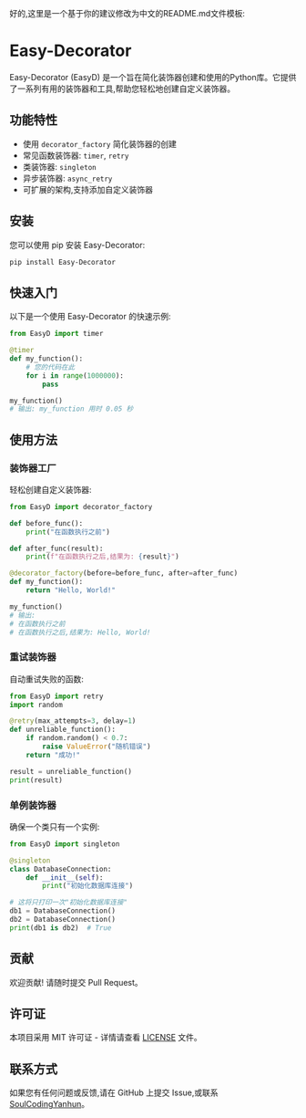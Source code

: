 好的,这里是一个基于你的建议修改为中文的README.md文件模板:

# Easy-Decorator

Easy-Decorator (EasyD) 是一个旨在简化装饰器创建和使用的Python库。它提供了一系列有用的装饰器和工具,帮助您轻松地创建自定义装饰器。

## 功能特性

- 使用 `decorator_factory` 简化装饰器的创建
- 常见函数装饰器: `timer`, `retry`
- 类装饰器: `singleton` 
- 异步装饰器: `async_retry`
- 可扩展的架构,支持添加自定义装饰器

## 安装

您可以使用 pip 安装 Easy-Decorator:

```bash
pip install Easy-Decorator
```

## 快速入门

以下是一个使用 Easy-Decorator 的快速示例:

```python
from EasyD import timer

@timer
def my_function():
    # 您的代码在此
    for i in range(1000000):
        pass

my_function()
# 输出: my_function 用时 0.05 秒
```

## 使用方法

### 装饰器工厂

轻松创建自定义装饰器:

```python
from EasyD import decorator_factory

def before_func():
    print("在函数执行之前")

def after_func(result):
    print(f"在函数执行之后,结果为: {result}")

@decorator_factory(before=before_func, after=after_func)
def my_function():
    return "Hello, World!"

my_function()
# 输出:
# 在函数执行之前
# 在函数执行之后,结果为: Hello, World!
```

### 重试装饰器

自动重试失败的函数:

```python
from EasyD import retry
import random

@retry(max_attempts=3, delay=1)
def unreliable_function():
    if random.random() < 0.7:
        raise ValueError("随机错误")
    return "成功!"

result = unreliable_function()
print(result)
```

### 单例装饰器

确保一个类只有一个实例:

```python
from EasyD import singleton

@singleton
class DatabaseConnection:
    def __init__(self):
        print("初始化数据库连接")

# 这将只打印一次"初始化数据库连接"
db1 = DatabaseConnection()
db2 = DatabaseConnection()
print(db1 is db2)  # True
```

## 贡献

欢迎贡献! 请随时提交 Pull Request。

## 许可证

本项目采用 MIT 许可证 - 详情请查看 [LICENSE](LICENSE) 文件。

## 联系方式

如果您有任何问题或反馈,请在 GitHub 上提交 Issue,或联系 [SoulCodingYanhun](mailto:zhuzhishengzhu6@outlook.com)。